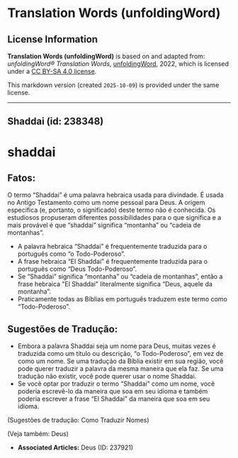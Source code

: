 # Translation Words (unfoldingWord)

## License Information

**Translation Words (unfoldingWord)** is based on and adapted from: _unfoldingWord® Translation Words_, [unfoldingWord](https://unfoldingword.org/utw), 2022, which is licensed under a [CC BY-SA 4.0 license](https://creativecommons.org/licenses/by-sa/4.0/legalcode.en).

This markdown version (created `2025-10-09`) is provided under the same license.



--------------------------------

## Shaddai (id: 238348)

shaddai
=======

Fatos:
------

O termo “Shaddai” é uma palavra hebraica usada para divindade. É usada no Antigo Testamento como um nome pessoal para Deus. A origem específica (e, portanto, o significado) deste termo não é conhecida. Os estudiosos propuseram diferentes possibilidades para o que significa e a mais provável é que “shaddai” significa “montanha” ou “cadeia de montanhas”.

* A palavra hebraica “Shaddai” é frequentemente traduzida para o português como “o Todo\-Poderoso”.
* A frase hebraica “El Shaddai” é frequentemente traduzida para o português como “Deus Todo\-Poderoso”.
* Se “Shaddai” significa “montanha” ou “cadeia de montanhas”, então a frase hebraica "El Shaddai" literalmente significa “Deus, aquele da montanha”.
* Praticamente todas as Bíblias em português traduzem este termo como “Todo\-Poderoso”.

Sugestões de Tradução:
----------------------

* Embora a palavra Shaddai seja um nome para Deus, muitas vezes é traduzida como um título ou descrição, “o Todo\-Poderoso”, em vez de como um nome. Se uma tradução da Bíblia existir em sua região, você pode querer traduzir a palavra da mesma maneira que ela faz. Se uma tradução não existir, você pode querer usar o nome Shaddai.
* Se você optar por traduzir o termo “Shaddai” como um nome, você poderia escrevê\-lo da maneira que soa em seu idioma e também poderia escrever a frase “El Shaddai” da maneira que soa em seu idioma.

(Sugestões de tradução: Como Traduzir Nomes)

(Veja também: Deus)

* **Associated Articles:** Deus (ID: 237921)

